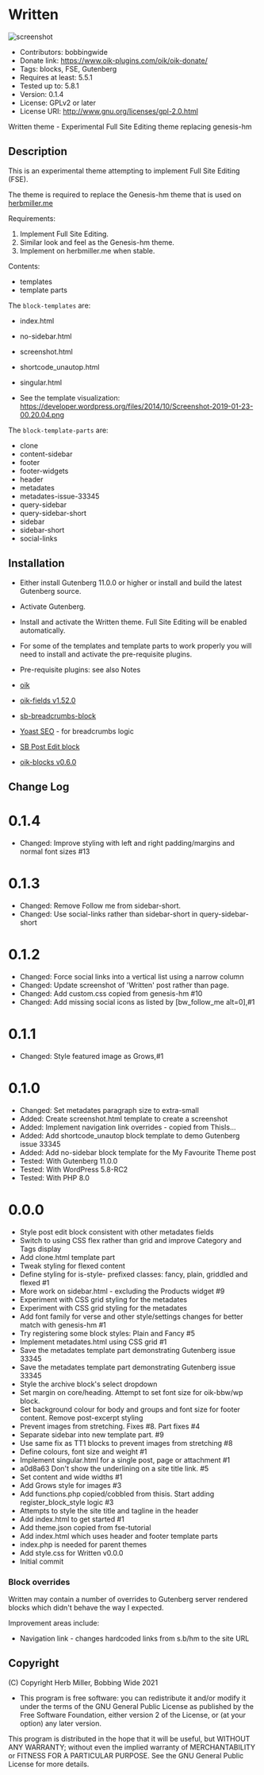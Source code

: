 # Written 
![screenshot](screenshot.png)
* Contributors: bobbingwide
* Donate link: https://www.oik-plugins.com/oik/oik-donate/
* Tags: blocks, FSE, Gutenberg
* Requires at least: 5.5.1
* Tested up to: 5.8.1
* Version: 0.1.4
* License: GPLv2 or later
* License URI: http://www.gnu.org/licenses/gpl-2.0.html

Written theme - Experimental Full Site Editing theme replacing genesis-hm

## Description 
This is an experimental theme attempting to implement Full Site Editing (FSE).

The theme is required to replace the Genesis-hm theme that is used on [herbmiller.me](https://herbmiller.me)

Requirements:
1. Implement Full Site Editing.
2. Similar look and feel as the Genesis-hm theme.
3. Implement on herbmiller.me when stable.

Contents:

*  templates
*  template parts

The `block-templates` are:

* index.html
* no-sidebar.html
* screenshot.html
* shortcode_unautop.html
* singular.html


* See the template visualization: https://developer.wordpress.org/files/2014/10/Screenshot-2019-01-23-00.20.04.png

The `block-template-parts` are:

* clone
* content-sidebar
* footer
* footer-widgets
* header
* metadates
* metadates-issue-33345
* query-sidebar
* query-sidebar-short
* sidebar
* sidebar-short
* social-links

## Installation 

* Either install Gutenberg 11.0.0 or higher or install and build the latest Gutenberg source.
* Activate Gutenberg.

* Install and activate the Written theme. Full Site Editing will be enabled automatically.
* For some of the templates and template parts to work properly you will need to install and activate the pre-requisite plugins.

* Pre-requisite plugins: see also Notes

* [oik](https://wordpress.org/plugins/oik/)
* [oik-fields v1.52.0](https://github.com/bobbingwide/oik-fields)
* [sb-breadcrumbs-block](https://github.com/bobbingwide/sb-breadcrumbs-block)
* [Yoast SEO](https://wordpress.org/plugins/wordpress-seo/) - for breadcrumbs logic
* [SB Post Edit block](https://github.com/bobbingwide/sb-post-edit-block)
* [oik-blocks v0.6.0](https://github.com/bobbingwide/oik-blocks)



## Change Log 
# 0.1.4 
* Changed: Improve styling with left and right padding/margins and normal font sizes #13

# 0.1.3 
* Changed: Remove Follow me from sidebar-short.
* Changed: Use social-links rather than sidebar-short in query-sidebar-short

# 0.1.2 
* Changed: Force social links into a vertical list using a narrow column
* Changed: Update screenshot of 'Written' post rather than page.
* Changed: Add custom.css copied from genesis-hm #10
* Changed: Add missing social icons as listed by [bw_follow_me alt=0],#1

# 0.1.1 
* Changed: Style featured image as Grows,#1

# 0.1.0 
* Changed: Set metadates paragraph size to extra-small
* Added: Create screenshot.html template to create a screenshot
* Added: Implement navigation link overrides - copied from ThisIs...
* Added: Add shortcode_unautop block template to demo Gutenberg issue 33345
* Added: Add no-sidebar block template for the My Favourite Theme post
* Tested: With Gutenberg 11.0.0
* Tested: With WordPress 5.8-RC2
* Tested: With PHP 8.0

# 0.0.0 
* Style post edit block consistent with other metadates fields
* Switch to using CSS flex rather than grid and improve Category and Tags display
* Add clone.html template part
* Tweak styling for flexed content
* Define styling for is-style- prefixed classes: fancy, plain, griddled and flexed #1
* More work on sidebar.html - excluding the Products widget #9
* Experiment with CSS grid styling for the metadates
* Experiment with CSS grid styling for the metadates
* Add font family for verse and other style/settings changes for better match with genesis-hm #1
* Try registering some block styles: Plain and Fancy #5
* Implement metadates.html using CSS grid #1
* Save the metadates template part demonstrating Gutenberg issue 33345
* Save the metadates template part demonstrating Gutenberg issue 33345
* Style the archive block's select dropdown
* Set margin on core/heading. Attempt to set font size for oik-bbw/wp block.
* Set background colour for body and groups and font size for footer content. Remove post-excerpt styling
* Prevent images from stretching. Fixes #8. Part fixes #4
* Separate sidebar into new template part. #9
* Use same fix as TT1 blocks to prevent images from stretching #8
* Define colours, font size and weight #1
* Implement singular.html for a single post, page or attachment #1
* a0d8a63 Don't show the underlining on a site title link. #5
* Set content and wide widths #1
* Add Grows style for images #3
* Add functions.php copied/cobbled from thisis. Start adding register_block_style logic #3
* Attempts to style the site title and tagline in the header
* Add index.html to get started #1
* Add theme.json copied from fse-tutorial
* Add index.html which uses header and footer template parts
* index.php is needed for parent themes
* Add style.css for Written v0.0.0
* Initial commit


### Block overrides 

Written may contain a number of overrides to Gutenberg server rendered blocks which didn't behave the way I expected.

Improvement areas include:

* Navigation link - changes hardcoded links from s.b/hm to the site URL

## Copyright 
(C) Copyright Herb Miller, Bobbing Wide 2021

* This program is free software: you can redistribute it and/or modify
it under the terms of the GNU General Public License as published by
the Free Software Foundation, either version 2 of the License, or
(at your option) any later version.

This program is distributed in the hope that it will be useful,
but WITHOUT ANY WARRANTY; without even the implied warranty of
MERCHANTABILITY or FITNESS FOR A PARTICULAR PURPOSE. See the
GNU General Public License for more details.
